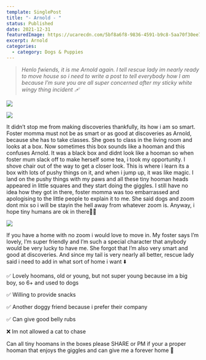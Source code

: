```yaml
---
template: SinglePost
title: "- Arnold - "
status: Published
date: 2021-12-31
featuredImage: https://ucarecdn.com/5bf8a6f8-9836-4591-b9c8-5aa70f30ee7a/-/crop/450x310/0,72/-/preview/
excerpt: Arnold
categories:
  - category: Dogs & Puppies
---
```

> *Henlo fwiends, it is me Arnold again. I tell rescue lady im nearly ready to move house so i need to write a post to tell everybody how I am because I’m sure you are all super concerned after my sticky white wingy thing incident 🩹*

![](https://ucarecdn.com/99b5f19c-b04e-4cd7-ad10-3080e05d2e32/)

![](https://ucarecdn.com/00fa5c21-88fe-4bd8-b98b-b2838305a671/)

It didn’t stop me from making discoveries thankfully, its how i am so smart. Foster momma must not be as smart or as good at discoveries as Arnold, because she has to take classes. She goes to class in the living room and looks at a box. Now sometimes this box sounds like a hooman and this confuses Arnold. It was a black box and didnt look like a hooman so when foster mum slack off to make herself some tea, i took my opportunity. I shove chair out of the way to get a closer look. This is where i learn its a box with lots of pushy things on it, and when i jump up, it was like magic. I land on the pushy things with my paws and all these tiny hooman heads appeared in little squares and they start doing the giggles. I still have no idea how they got in there, foster momma was too embarrassed and apologising to the little people to explain it to me. She said dogs and zoom dont mix so i will be stayin the hell away from whatever zoom is. Anyway, i hope tiny humans are ok in there🤞🏼

![](https://ucarecdn.com/d48860f3-d861-438c-8f94-007cc33176c2/)

If you have a home with no zoom i would love to move in. My foster says I’m lovely, I’m super friendly and I’m such a special character that anybody would be very lucky to have me. She forgot that I’m also very smart and good at discoveries. And since my tail is very nearly all better, rescue lady said i need to add in what sort of home i want ⬇️



✅ Lovely hoomans, old or young, but not super young because im a big boy, so 6+ and used to dogs          

✅ Willing to provide snacks

✅ Another doggy friend because i prefer their company

✅ Can give good belly rubs

❌ Im not allowed a cat to chase



Can all tiny hoomans in the boxes please SHARE or PM if your a proper hooman that enjoys the giggles and can give me a forever home 🏡